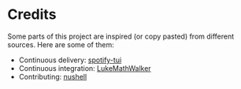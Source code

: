 # Credits

Some parts of this project are inspired (or copy pasted) from different sources.
Here are some of them:

- Continuous delivery: [spotify-tui](https://github.com/Rigellute/spotify-tui/blob/master/.github/workflows/cd.yml)
- Continuous integration: [LukeMathWalker](https://gist.github.com/LukeMathWalker/5ae1107432ce283310c3e601fac915f3)
- Contributing: [nushell](https://github.com/nushell/nushell/blob/main/CONTRIBUTING.md)
